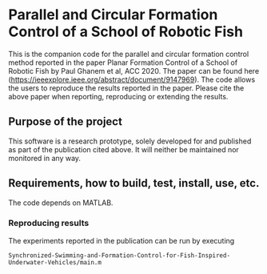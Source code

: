 # Parallel and Circular Formation Control of a School of Robotic Fish
This is the companion code for the parallel and circular formation control method reported in the paper Planar Formation Control of a School of Robotic Fish by Paul Ghanem et al, ACC 2020. The paper can be found here (https://ieeexplore.ieee.org/abstract/document/9147969). The code allows the users to reproduce the results reported in the paper. Please cite the above paper when reporting, reproducing or extending the results.
## Purpose of the project
This software is a research prototype, solely developed for and published as part of the publication cited above. It will neither be maintained nor monitored in any way.
## Requirements, how to build, test, install, use, etc.
The code depends on MATLAB.
### Reproducing results
The experiments reported in the publication can be run by executing 
```
Synchronized-Swimming-and-Formation-Control-for-Fish-Inspired-Underwater-Vehicles/main.m
```

